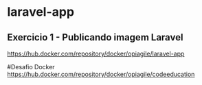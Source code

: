 # laravel-app 
## Exercicio 1 - Publicando imagem Laravel
https://hub.docker.com/repository/docker/opiagile/laravel-app

#Desafio Docker
https://hub.docker.com/repository/docker/opiagile/codeeducation

